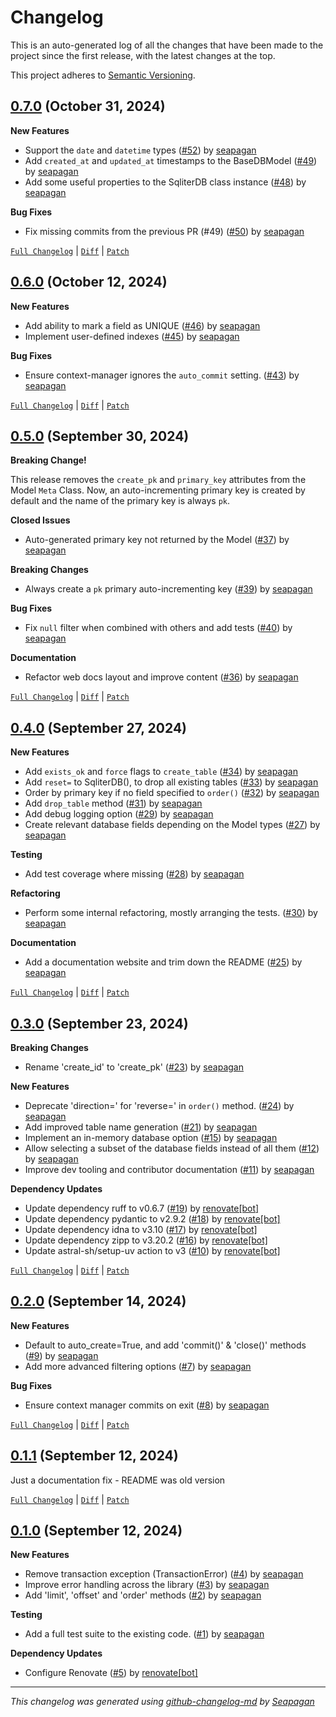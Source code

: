 # Changelog

This is an auto-generated log of all the changes that have been made to the
project since the first release, with the latest changes at the top.

This project adheres to [Semantic Versioning](https://semver.org/spec/v2.0.0.html).

## [0.7.0](https://github.com/seapagan/sqliter-py/releases/tag/0.7.0) (October 31, 2024)

**New Features**

- Support the `date` and `datetime` types ([#52](https://github.com/seapagan/sqliter-py/pull/52)) by [seapagan](https://github.com/seapagan)
- Add `created_at` and `updated_at` timestamps to the BaseDBModel ([#49](https://github.com/seapagan/sqliter-py/pull/49)) by [seapagan](https://github.com/seapagan)
- Add some useful properties to the SqliterDB class instance ([#48](https://github.com/seapagan/sqliter-py/pull/48)) by [seapagan](https://github.com/seapagan)

**Bug Fixes**

- Fix missing commits from the previous PR (#49) ([#50](https://github.com/seapagan/sqliter-py/pull/50)) by [seapagan](https://github.com/seapagan)

[`Full Changelog`](https://github.com/seapagan/sqliter-py/compare/0.6.0...0.7.0) | [`Diff`](https://github.com/seapagan/sqliter-py/compare/0.6.0...0.7.0.diff) | [`Patch`](https://github.com/seapagan/sqliter-py/compare/0.6.0...0.7.0.patch)

## [0.6.0](https://github.com/seapagan/sqliter-py/releases/tag/0.6.0) (October 12, 2024)

**New Features**

- Add ability to mark a field as UNIQUE ([#46](https://github.com/seapagan/sqliter-py/pull/46)) by [seapagan](https://github.com/seapagan)
- Implement user-defined indexes ([#45](https://github.com/seapagan/sqliter-py/pull/45)) by [seapagan](https://github.com/seapagan)

**Bug Fixes**

- Ensure context-manager ignores the `auto_commit` setting. ([#43](https://github.com/seapagan/sqliter-py/pull/43)) by [seapagan](https://github.com/seapagan)

[`Full Changelog`](https://github.com/seapagan/sqliter-py/compare/0.5.0...0.6.0) | [`Diff`](https://github.com/seapagan/sqliter-py/compare/0.5.0...0.6.0.diff) | [`Patch`](https://github.com/seapagan/sqliter-py/compare/0.5.0...0.6.0.patch)

## [0.5.0](https://github.com/seapagan/sqliter-py/releases/tag/0.5.0) (September 30, 2024)

**Breaking Change!**

This release removes the `create_pk` and `primary_key` attributes from the Model
`Meta` Class. Now, an auto-incrementing primary key is created by default and
the name of the primary key is always `pk`.

**Closed Issues**

- Auto-generated primary key not returned by the Model ([#37](https://github.com/seapagan/sqliter-py/issues/37)) by [seapagan](https://github.com/seapagan)

**Breaking Changes**

- Always create a `pk` primary auto-incrementing key ([#39](https://github.com/seapagan/sqliter-py/pull/39)) by [seapagan](https://github.com/seapagan)

**Bug Fixes**

- Fix `null` filter when combined with others and add tests ([#40](https://github.com/seapagan/sqliter-py/pull/40)) by [seapagan](https://github.com/seapagan)

**Documentation**

- Refactor web docs layout and improve content ([#36](https://github.com/seapagan/sqliter-py/pull/36)) by [seapagan](https://github.com/seapagan)

[`Full Changelog`](https://github.com/seapagan/sqliter-py/compare/0.4.0...0.5.0) | [`Diff`](https://github.com/seapagan/sqliter-py/compare/0.4.0...0.5.0.diff) | [`Patch`](https://github.com/seapagan/sqliter-py/compare/0.4.0...0.5.0.patch)

## [0.4.0](https://github.com/seapagan/sqliter-py/releases/tag/0.4.0) (September 27, 2024)

**New Features**

- Add `exists_ok` and `force` flags to `create_table` ([#34](https://github.com/seapagan/sqliter-py/pull/34)) by [seapagan](https://github.com/seapagan)
- Add `reset=` to SqliterDB(), to drop all existing tables ([#33](https://github.com/seapagan/sqliter-py/pull/33)) by [seapagan](https://github.com/seapagan)
- Order by primary key if no field specified to `order()` ([#32](https://github.com/seapagan/sqliter-py/pull/32)) by [seapagan](https://github.com/seapagan)
- Add `drop_table` method ([#31](https://github.com/seapagan/sqliter-py/pull/31)) by [seapagan](https://github.com/seapagan)
- Add debug logging option ([#29](https://github.com/seapagan/sqliter-py/pull/29)) by [seapagan](https://github.com/seapagan)
- Create relevant database fields depending on the Model types ([#27](https://github.com/seapagan/sqliter-py/pull/27)) by [seapagan](https://github.com/seapagan)

**Testing**

- Add test coverage where missing ([#28](https://github.com/seapagan/sqliter-py/pull/28)) by [seapagan](https://github.com/seapagan)

**Refactoring**

- Perform some internal refactoring, mostly arranging the tests. ([#30](https://github.com/seapagan/sqliter-py/pull/30)) by [seapagan](https://github.com/seapagan)

**Documentation**

- Add a documentation website and trim down the README ([#25](https://github.com/seapagan/sqliter-py/pull/25)) by [seapagan](https://github.com/seapagan)

[`Full Changelog`](https://github.com/seapagan/sqliter-py/compare/0.3.0...0.4.0) | [`Diff`](https://github.com/seapagan/sqliter-py/compare/0.3.0...0.4.0.diff) | [`Patch`](https://github.com/seapagan/sqliter-py/compare/0.3.0...0.4.0.patch)

## [0.3.0](https://github.com/seapagan/sqliter-py/releases/tag/0.3.0) (September 23, 2024)

**Breaking Changes**

- Rename 'create_id' to 'create_pk' ([#23](https://github.com/seapagan/sqliter-py/pull/23)) by [seapagan](https://github.com/seapagan)

**New Features**

- Deprecate 'direction=' for 'reverse=' in `order()` method. ([#24](https://github.com/seapagan/sqliter-py/pull/24)) by [seapagan](https://github.com/seapagan)
- Add improved table name generation ([#21](https://github.com/seapagan/sqliter-py/pull/21)) by [seapagan](https://github.com/seapagan)
- Implement an in-memory database option ([#15](https://github.com/seapagan/sqliter-py/pull/15)) by [seapagan](https://github.com/seapagan)
- Allow selecting a subset of the database fields instead of all them ([#12](https://github.com/seapagan/sqliter-py/pull/12)) by [seapagan](https://github.com/seapagan)
- Improve dev tooling and contributor documentation ([#11](https://github.com/seapagan/sqliter-py/pull/11)) by [seapagan](https://github.com/seapagan)

**Dependency Updates**

- Update dependency ruff to v0.6.7 ([#19](https://github.com/seapagan/sqliter-py/pull/19)) by [renovate[bot]](https://github.com/apps/renovate)
- Update dependency pydantic to v2.9.2 ([#18](https://github.com/seapagan/sqliter-py/pull/18)) by [renovate[bot]](https://github.com/apps/renovate)
- Update dependency idna to v3.10 ([#17](https://github.com/seapagan/sqliter-py/pull/17)) by [renovate[bot]](https://github.com/apps/renovate)
- Update dependency zipp to v3.20.2 ([#16](https://github.com/seapagan/sqliter-py/pull/16)) by [renovate[bot]](https://github.com/apps/renovate)
- Update astral-sh/setup-uv action to v3 ([#10](https://github.com/seapagan/sqliter-py/pull/10)) by [renovate[bot]](https://github.com/apps/renovate)

[`Full Changelog`](https://github.com/seapagan/sqliter-py/compare/0.2.0...0.3.0) | [`Diff`](https://github.com/seapagan/sqliter-py/compare/0.2.0...0.3.0.diff) | [`Patch`](https://github.com/seapagan/sqliter-py/compare/0.2.0...0.3.0.patch)

## [0.2.0](https://github.com/seapagan/sqliter-py/releases/tag/0.2.0) (September 14, 2024)

**New Features**

- Default to auto_create=True, and add 'commit()' & 'close()' methods ([#9](https://github.com/seapagan/sqliter-py/pull/9)) by [seapagan](https://github.com/seapagan)
- Add more advanced filtering options ([#7](https://github.com/seapagan/sqliter-py/pull/7)) by [seapagan](https://github.com/seapagan)

**Bug Fixes**

- Ensure context manager commits on exit ([#8](https://github.com/seapagan/sqliter-py/pull/8)) by [seapagan](https://github.com/seapagan)

[`Full Changelog`](https://github.com/seapagan/sqliter-py/compare/0.1.1...0.2.0) | [`Diff`](https://github.com/seapagan/sqliter-py/compare/0.1.1...0.2.0.diff) | [`Patch`](https://github.com/seapagan/sqliter-py/compare/0.1.1...0.2.0.patch)

## [0.1.1](https://github.com/seapagan/sqliter-py/releases/tag/0.1.1) (September 12, 2024)

Just a documentation fix - README was old version

[`Full Changelog`](https://github.com/seapagan/sqliter-py/compare/0.1.0...0.1.1) | [`Diff`](https://github.com/seapagan/sqliter-py/compare/0.1.0...0.1.1.diff) | [`Patch`](https://github.com/seapagan/sqliter-py/compare/0.1.0...0.1.1.patch)

## [0.1.0](https://github.com/seapagan/sqliter-py/releases/tag/0.1.0) (September 12, 2024)

**New Features**

- Remove transaction exception (TransactionError) ([#4](https://github.com/seapagan/sqliter-py/pull/4)) by [seapagan](https://github.com/seapagan)
- Improve error handling across the library ([#3](https://github.com/seapagan/sqliter-py/pull/3)) by [seapagan](https://github.com/seapagan)
- Add 'limit', 'offset' and 'order' methods ([#2](https://github.com/seapagan/sqliter-py/pull/2)) by [seapagan](https://github.com/seapagan)

**Testing**

- Add a full test suite to the existing code. ([#1](https://github.com/seapagan/sqliter-py/pull/1)) by [seapagan](https://github.com/seapagan)

**Dependency Updates**

- Configure Renovate ([#5](https://github.com/seapagan/sqliter-py/pull/5)) by [renovate[bot]](https://github.com/apps/renovate)

---
*This changelog was generated using [github-changelog-md](http://changelog.seapagan.net/) by [Seapagan](https://github.com/seapagan)*
